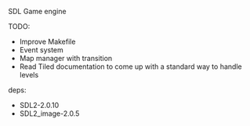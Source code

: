 SDL Game engine

TODO:

- Improve Makefile
- Event system
- Map manager with transition
- Read Tiled documentation to come up with a standard way to handle levels

deps:
- SDL2-2.0.10
- SDL2_image-2.0.5
